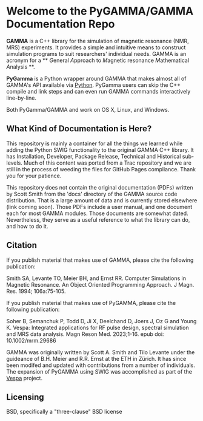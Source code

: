 # Welcome to the PyGAMMA/GAMMA Documentation Repo

**GAMMA** is a C++ library for the simulation of magnetic resonance (NMR, MRS) experiments. It provides a simple and intuitive means to construct simulation programs to suit researchers' individual needs. GAMMA is an acronym for a ** *G*eneral *A*pproach to *M*agnetic resonance *M*athematical *A*nalysis **.

**PyGamma** is a Python wrapper around GAMMA that makes almost all of GAMMA's API available via [Python](http://www.python.org/). PyGamma users can skip the C++ compile and link steps and can even run GAMMA commands interactively line-by-line.

Both PyGamma/GAMMA and  work on OS X, Linux, and Windows.

## What Kind of Documentation is Here?

This repository is mainly a container for all the things we learned while adding the Python SWIG functionality to the original GAMMA C++ library.  It has Installation, Developer, Package Release, Technical and Historical sub-levels.  Much of this content was ported from a Trac repository and we are still in the process of weeding the files for GitHub Pages compliance. Thank you for your patience. 

This repository does not contain the original documentation (PDFs) written by Scott Smith from the 'docs' directory of the GAMMA source code distribution. That is a large amount of data and is currently stored elsewhere (link coming soon). Those PDFs include a user manual, and one document each for most GAMMA modules. Those documents are somewhat dated. Nevertheless, they serve as a useful reference to what the library can do, and how to do it.

## Citation

If you publish material that makes use of GAMMA, please cite the following publication:

Smith SA, Levante TO, Meier BH, and Ernst RR. Computer Simulations in Magnetic Resonance. An Object Oriented Programming Approach. J Magn. Res. 1994; 106a:75-105.

If you publish material that makes use of PyGAMMA, please cite the following publication:

Soher B, Semanchuk P, Todd D, Ji X, Deelchand D, Joers J, Oz G and Young K. Vespa: Integrated applications for RF pulse design, spectral simulation and MRS data analysis. Magn Reson Med. 2023;1-16. epub doi: 10.1002/mrm.29686

GAMMA was originally written by Scott A. Smith and Tilo Levante under the guideance of B.H. Meier and R.R. Ernst at the ETH in Zürich. It has since been modifed and updated with contributions from a number of individuals. The expansion of PyGAMMA using SWIG was accomplished as part of the [Vespa](https://github.com/vespa-mrs/vespa) project.	 

## Licensing

BSD, specifically a "three-clause" BSD license
